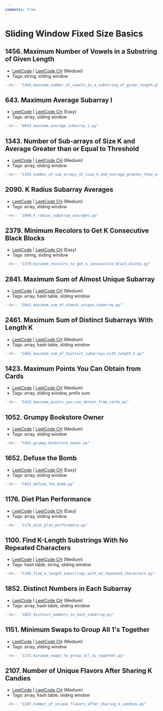 ```yaml
---
comments: True
---
```


# Sliding Window Fixed Size Basics

## 1456. Maximum Number of Vowels in a Substring of Given Length

-   [LeetCode](https://leetcode.com/problems/maximum-number-of-vowels-in-a-substring-of-given-length/) | [LeetCode CH](https://leetcode.cn/problems/maximum-number-of-vowels-in-a-substring-of-given-length/) (Medium)
-   Tags: string, sliding window

```python
--8<-- "1456_maximum_number_of_vowels_in_a_substring_of_given_length.py"
```

## 643. Maximum Average Subarray I

-   [LeetCode](https://leetcode.com/problems/maximum-average-subarray-i/) | [LeetCode CH](https://leetcode.cn/problems/maximum-average-subarray-i/) (Easy)
-   Tags: array, sliding window

```python
--8<-- "0643_maximum_average_subarray_i.py"
```

## 1343. Number of Sub-arrays of Size K and Average Greater than or Equal to Threshold

-   [LeetCode](https://leetcode.com/problems/number-of-sub-arrays-of-size-k-and-average-greater-than-or-equal-to-threshold/) | [LeetCode CH](https://leetcode.cn/problems/number-of-sub-arrays-of-size-k-and-average-greater-than-or-equal-to-threshold/) (Medium)
-   Tags: array, sliding window

```python
--8<-- "1343_number_of_sub_arrays_of_size_k_and_average_greater_than_or_equal_to_threshold.py"
```

## 2090. K Radius Subarray Averages

-   [LeetCode](https://leetcode.com/problems/k-radius-subarray-averages/) | [LeetCode CH](https://leetcode.cn/problems/k-radius-subarray-averages/) (Medium)
-   Tags: array, sliding window

```python
--8<-- "2090_k_radius_subarray_averages.py"
```

## 2379. Minimum Recolors to Get K Consecutive Black Blocks

-   [LeetCode](https://leetcode.com/problems/minimum-recolors-to-get-k-consecutive-black-blocks/) | [LeetCode CH](https://leetcode.cn/problems/minimum-recolors-to-get-k-consecutive-black-blocks/) (Easy)
-   Tags: string, sliding window

```python
--8<-- "2379_minimum_recolors_to_get_k_consecutive_black_blocks.py"
```

## 2841. Maximum Sum of Almost Unique Subarray

-   [LeetCode](https://leetcode.com/problems/maximum-sum-of-almost-unique-subarray/) | [LeetCode CH](https://leetcode.cn/problems/maximum-sum-of-almost-unique-subarray/) (Medium)
-   Tags: array, hash table, sliding window

```python
--8<-- "2841_maximum_sum_of_almost_unique_subarray.py"
```

## 2461. Maximum Sum of Distinct Subarrays With Length K

-   [LeetCode](https://leetcode.com/problems/maximum-sum-of-distinct-subarrays-with-length-k/) | [LeetCode CH](https://leetcode.cn/problems/maximum-sum-of-distinct-subarrays-with-length-k/) (Medium)
-   Tags: array, hash table, sliding window

```python
--8<-- "2461_maximum_sum_of_distinct_subarrays_with_length_k.py"
```

## 1423. Maximum Points You Can Obtain from Cards

-   [LeetCode](https://leetcode.com/problems/maximum-points-you-can-obtain-from-cards/) | [LeetCode CH](https://leetcode.cn/problems/maximum-points-you-can-obtain-from-cards/) (Medium)
-   Tags: array, sliding window, prefix sum

```python
--8<-- "1423_maximum_points_you_can_obtain_from_cards.py"
```

## 1052. Grumpy Bookstore Owner

-   [LeetCode](https://leetcode.com/problems/grumpy-bookstore-owner/) | [LeetCode CH](https://leetcode.cn/problems/grumpy-bookstore-owner/) (Medium)
-   Tags: array, sliding window

```python
--8<-- "1052_grumpy_bookstore_owner.py"
```

## 1652. Defuse the Bomb

-   [LeetCode](https://leetcode.com/problems/defuse-the-bomb/) | [LeetCode CH](https://leetcode.cn/problems/defuse-the-bomb/) (Easy)
-   Tags: array, sliding window

```python
--8<-- "1652_defuse_the_bomb.py"
```

## 1176. Diet Plan Performance

-   [LeetCode](https://leetcode.com/problems/diet-plan-performance/) | [LeetCode CH](https://leetcode.cn/problems/diet-plan-performance/) (Easy)
-   Tags: array, sliding window

```python
--8<-- "1176_diet_plan_performance.py"
```

## 1100. Find K-Length Substrings With No Repeated Characters

-   [LeetCode](https://leetcode.com/problems/find-k-length-substrings-with-no-repeated-characters/) | [LeetCode CH](https://leetcode.cn/problems/find-k-length-substrings-with-no-repeated-characters/) (Medium)
-   Tags: hash table, string, sliding window

```python
--8<-- "1100_find_k_length_substrings_with_no_repeated_characters.py"
```

## 1852. Distinct Numbers in Each Subarray

-   [LeetCode](https://leetcode.com/problems/distinct-numbers-in-each-subarray/) | [LeetCode CH](https://leetcode.cn/problems/distinct-numbers-in-each-subarray/) (Medium)
-   Tags: array, hash table, sliding window

```python
--8<-- "1852_distinct_numbers_in_each_subarray.py"
```

## 1151. Minimum Swaps to Group All 1's Together

-   [LeetCode](https://leetcode.com/problems/minimum-swaps-to-group-all-1s-together/) | [LeetCode CH](https://leetcode.cn/problems/minimum-swaps-to-group-all-1s-together/) (Medium)
-   Tags: array, sliding window

```python
--8<-- "1151_minimum_swaps_to_group_all_1s_together.py"
```

## 2107. Number of Unique Flavors After Sharing K Candies

-   [LeetCode](https://leetcode.com/problems/number-of-unique-flavors-after-sharing-k-candies/) | [LeetCode CH](https://leetcode.cn/problems/number-of-unique-flavors-after-sharing-k-candies/) (Medium)
-   Tags: array, hash table, sliding window

```python
--8<-- "2107_number_of_unique_flavors_after_sharing_k_candies.py"
```
